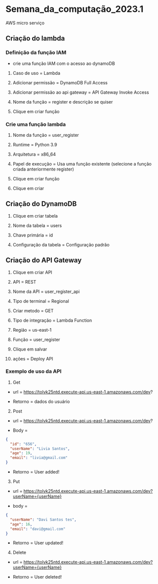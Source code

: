 # Semana_da_computação_2023.1

AWS micro serviço

## Criação do lambda

### Definição da função IAM

- crie uma função IAM com o acesso ao dynamoDB

1. Caso de uso = Lambda

2. Adicionar permissão = DynamoDB Full Access

3. Adicionar permissão ao api gateway = API Gateway Invoke Access

4. Nome da função = register e descrição se quiser

5. Clique em criar função

### Crie uma função lambda

1. Nome da função = user_register

2. Runtime = Python 3.9

3. Arquitetura = x86_64

4. Papel de execução = Usa uma função existente (selecione a função criada anteriormente register)

5. Clique em criar função

6. Clique em criar

## Criação do DynamoDB

1. Clique em criar tabela

2. Nome da tabela = users

3. Chave primária = id

4. Configuração da tabela = Configuração padrão

## Criação do API Gateway

1. Clique em criar API

2. API = REST

3. Nome da API = user_register_api

4. Tipo de terminal = Regional

5. Criar metodo = GET

6. Tipo de integração = Lambda Function

7. Região = us-east-1

8. Função = user_register

9. Clique em salvar

10. ações = Deploy API

### Exemplo de uso da API

1. Get

- url = https://tolvk25ntd.execute-api.us-east-1.amazonaws.com/dev?

- Retorno = dados do usuário

2. Post

- url = https://tolvk25ntd.execute-api.us-east-1.amazonaws.com/dev?

- Body =

```json
{
  "id": "656",
  "userName": "Livia Santos",
  "age": 19,
  "email": "livia@gmail.com"
}
```

- Retorno = User added!

3. Put

- url = https://tolvk25ntd.execute-api.us-east-1.amazonaws.com/dev?userName={userName}

- body =

```json
{
  "userName": "Davi Santos tes",
  "age": 16,
  "email": "davi@gmail.com"
}
```

- Retorno = User updated!

4. Delete

- url = https://tolvk25ntd.execute-api.us-east-1.amazonaws.com/dev?userName={userName}

- Retorno = User deleted!
